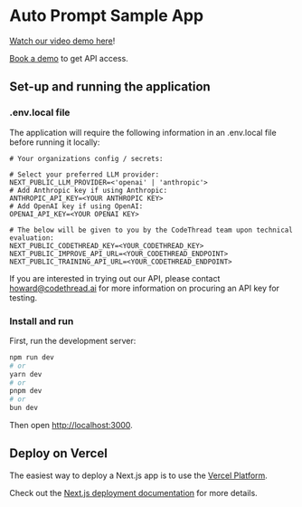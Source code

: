# Auto Prompt Sample App

[Watch our video demo here](https://streamable.com/aee9v2)!

[Book a demo](https://calendly.com/paul-codethread/narrow-ai-demo) to get API access.

## Set-up and running the application

### .env.local file

The application will require the following information in an .env.local file before running it locally:

```
# Your organizations config / secrets:

# Select your preferred LLM provider:
NEXT_PUBLIC_LLM_PROVIDER=<'openai' | 'anthropic'>
# Add Anthropic key if using Anthropic:
ANTHROPIC_API_KEY=<YOUR ANTHROPIC KEY>
# Add OpenAI key if using OpenAI:
OPENAI_API_KEY=<YOUR OPENAI KEY>

# The below will be given to you by the CodeThread team upon technical evaluation:
NEXT_PUBLIC_CODETHREAD_KEY=<YOUR_CODETHREAD_KEY>
NEXT_PUBLIC_IMPROVE_API_URL=<YOUR_CODETHREAD_ENDPOINT>
NEXT_PUBLIC_TRAINING_API_URL=<YOUR_CODETHREAD_ENDPOINT>
```

If you are interested in trying out our API, please contact howard@codethread.ai for more information on procuring an API key for testing.

### Install and run

First, run the development server:

```bash
npm run dev
# or
yarn dev
# or
pnpm dev
# or
bun dev
```

Then open [http://localhost:3000](http://localhost:3000).

## Deploy on Vercel

The easiest way to deploy a Next.js app is to use the [Vercel Platform](https://vercel.com/new?utm_medium=default-template&filter=next.js&utm_source=create-next-app&utm_campaign=create-next-app-readme).

Check out the [Next.js deployment documentation](https://nextjs.org/docs/deployment) for more details.
